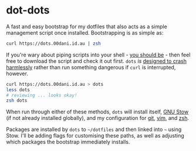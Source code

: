 # dot-dots

A fast and easy bootstrap for my dotfiles that also acts as a simple management script once installed. Bootstrapping is as simple as:

```zsh
curl https://dots.00dani.id.au | zsh
```

If you're wary about piping scripts into your shell - [you should be](https://www.seancassidy.me/dont-pipe-to-your-shell.html) - then feel free to download the script and check it out first. `dots` *is* [designed to crash harmlessly](https://dots.00dani.id.au/partial-dl-test) rather than run something dangerous if `curl` is interrupted, however.

```zsh
curl https://dots.00dani.id.au > dots
less dots
# reviewing ... looks okay!
zsh dots
```

When run through either of these methods, `dots` will install itself, [GNU Stow](https://www.gnu.org/software/stow/) (if not already installed globally), and my configuration for [git](https://github.com/00dani/dot-git), [vim](https://github.com/00dani/dot-vim), and [zsh](https://github.com/00dani/dot-zsh).

Packages are installed by `dots` to `~/dotfiles` and then linked into `~` using Stow. I'll be adding flags for customising these paths, as well as adjusting which packages the bootstrap immediately installs.
